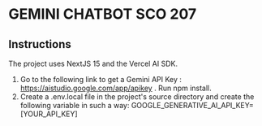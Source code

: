 # GEMINI CHATBOT SCO 207

## Instructions

The project uses NextJS 15 and the Vercel AI SDK.
1. Go to the following link to get a Gemini API Key : https://aistudio.google.com/app/apikey . Run npm install.
2. Create a .env.local file in the project's source directory and create the following variable in such a way:  GOOGLE_GENERATIVE_AI_API_KEY=[YOUR_API_KEY]
